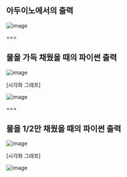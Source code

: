 ## 아두이노에서의 출력

![image](https://github.com/user-attachments/assets/bbafbaf6-0c65-4b0d-8e92-93ad38228c49)

===

## 물을 가득 채웠을 때의 파이썬 출력

![image](https://github.com/user-attachments/assets/33bee86e-08cb-4b8d-ac85-4ccd3ed548e8)


[시각화 그래프]  

![image](https://github.com/user-attachments/assets/abfa5469-90f7-4ca4-95eb-4a7a0933bf4a)

===

## 물을 1/2만 채웠을 때의 파이썬 출력

![image](https://github.com/user-attachments/assets/ea00fe50-9083-4de2-b7d2-cab1f5d7243f)

[시각화 그래프]  

![image](https://github.com/user-attachments/assets/44e036b4-a386-4887-b102-e58e30e15734)


